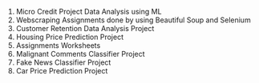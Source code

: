 1. Micro Credit Project Data Analysis using ML
2. Webscraping Assignments done by using Beautiful Soup and Selenium
3. Customer Retention Data Analysis Project
4. Housing Price Prediction Project
5. Assignments Worksheets
6. Malignant Comments Classifier Project
7. Fake News Classifier Project
8. Car Price Prediction Project
